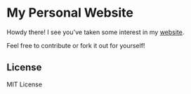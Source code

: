 # My Personal Website

Howdy there!
I see you've taken some interest in my [website](https://sreetamdas.github.io).

Feel free to contribute or fork it out for yourself!

## License
MIT License
